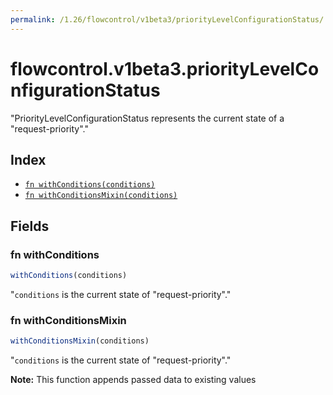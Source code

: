 ```yaml
---
permalink: /1.26/flowcontrol/v1beta3/priorityLevelConfigurationStatus/
---
```


# flowcontrol.v1beta3.priorityLevelConfigurationStatus

"PriorityLevelConfigurationStatus represents the current state of a \"request-priority\"."

## Index

* [`fn withConditions(conditions)`](#fn-withconditions)
* [`fn withConditionsMixin(conditions)`](#fn-withconditionsmixin)

## Fields

### fn withConditions

```ts
withConditions(conditions)
```

"`conditions` is the current state of \"request-priority\"."

### fn withConditionsMixin

```ts
withConditionsMixin(conditions)
```

"`conditions` is the current state of \"request-priority\"."

**Note:** This function appends passed data to existing values